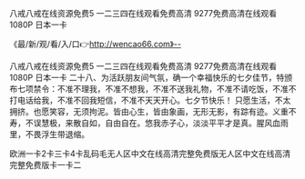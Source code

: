 八戒八戒在线资源免费5
一二三四在线观看免费高清
9277免费高清在线观看 1080P
日本一卡


《最/新/观/看/入/口👉http://wencao66.com》--

八戒八戒在线资源免费5
一二三四在线观看免费高清
9277免费高清在线观看 1080P
日本一卡
	二十八、为活跃朋友间气氛，确一个幸福快乐的七夕佳节，特颁布七项禁令：不准不理我，不准不想我，不准不送我礼物，不准不请吃饭，不准不打电话给我，不准不回我短信，不准不天天开心。七夕节快乐！
只愿生活，不太拥挤。也愿笑容，无须拘泥。皆由心生，皆由象画，无形无影，有踪有迹。义重不寿，不误慧极，来散自如，自由自在。悠我赤子心，淡淡平平才是真。腥风血雨里，不畏浮生带退缩。





欧洲一卡2卡三卡4卡乱码毛无人区中文在线高清完整免费版无人区中文在线高清完整免费版卡一卡二
